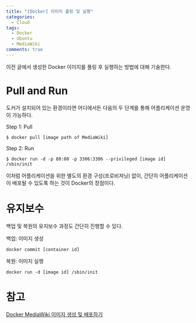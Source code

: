 ```yaml
---
title: "[Docker] 이미지 풀링 및 실행"
categories:
  - Cloud
tags:
  - Docker
  - Ubuntu
  - MediaWiki
comments: true
---
```


이전 글에서 생성한 Docker 이미지를 풀링 후 실행하는 방법에 대해 기술한다.

# Pull and Run

도커가 설치되어 있는 환경이라면 어디에서든 다음의 두 단계를 통해 어플리케이션 운영이 가능하다.

Step 1: Pull
```
$ docker pull [image path of MediaWiki]
```

Step 2: Run
```
$ docker run -d -p 80:80 -p 3306:3306 --privileged [image id] /sbin/init
```

이처럼 어플리케이션을 위한 별도의 환경 구성(프로비져닝) 없이, 
간단히 어플리케이션이 배포될 수 있도록 하는 것이 Docker의 장점이다.

# 유지보수

백업 및 복원의 유지보수 과정도 간단히 진행할 수 있다.

백업: 이미지 생성
```
docker commit [container id]
```

복원: 이미지 실행
```
docker run -d [image id] /sbin/init
```


# 참고

[Docker MediaWiki 이미지 생성 및 배포하기](https://c0msherl0ck.github.io/cloud/post-Docker_Mediawiki_Image/)
